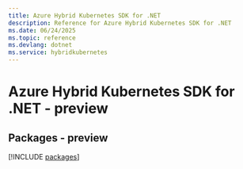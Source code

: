 ```yaml
---
title: Azure Hybrid Kubernetes SDK for .NET
description: Reference for Azure Hybrid Kubernetes SDK for .NET
ms.date: 06/24/2025
ms.topic: reference
ms.devlang: dotnet
ms.service: hybridkubernetes
---
```

# Azure Hybrid Kubernetes SDK for .NET - preview
## Packages - preview
[!INCLUDE [packages](hybrid-kubernetes-index.md)]